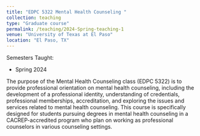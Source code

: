 ```yaml
---
title: "EDPC 5322 Mental Health Counseling "
collection: teaching
type: "Graduate course"
permalink: /teaching/2024-Spring-teaching-1
venue: "University of Texas at El Paso"
location: "El Paso, TX"  
---
```

Semesters Taught:
- Spring 2024

The purpose of the Mental Health Counseling class (EDPC 5322) is to provide professional orientation on mental health counseling, including the development of a professional identity, understanding of credentials, professional memberships, accreditation, and exploring the issues and services related to mental health counseling. This course is specifically designed for students pursuing degrees in mental health counseling in a CACREP-accredited program who plan on working as professional counselors in various counseling settings.
